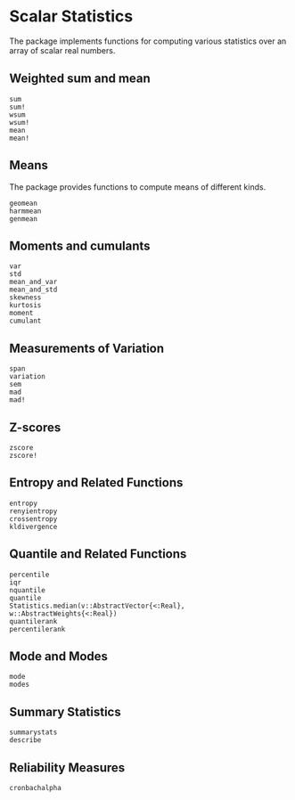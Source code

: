 # Scalar Statistics

The package implements functions for computing various statistics over an array of scalar real numbers.

## Weighted sum and mean

```@docs
sum
sum!
wsum
wsum!
mean
mean!
```

## Means

The package provides functions to compute means of different kinds.

```@docs
geomean
harmmean
genmean
```

## Moments and cumulants

```@docs
var
std
mean_and_var
mean_and_std
skewness
kurtosis
moment
cumulant
```

## Measurements of Variation

```@docs
span
variation
sem
mad
mad!
```

## Z-scores

```@docs
zscore
zscore!
```

## Entropy and Related Functions

```@docs
entropy
renyientropy
crossentropy
kldivergence
```

## Quantile and Related Functions

```@docs
percentile
iqr
nquantile
quantile
Statistics.median(v::AbstractVector{<:Real}, w::AbstractWeights{<:Real})
quantilerank
percentilerank
```

## Mode and Modes

```@docs
mode
modes
```

## Summary Statistics

```@docs
summarystats
describe
```

## Reliability Measures

```@docs
cronbachalpha
```
